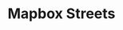 ---
layout: redirect
title: Mapbox Streets
category: services
permalink: /mapbox-streets
redirect: /mapbox-streets-v7
hidden: true
---